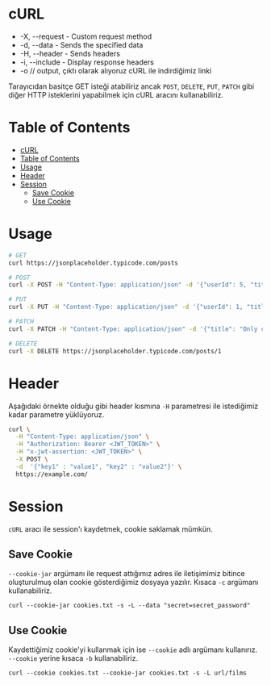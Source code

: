 # cURL

- -X, --request - Custom request method
- -d, --data - Sends the specified data
- -H, --header - Sends headers
- -i, --include - Display response headers
- -o // output, çıktı olarak alıyoruz cURL ile indirdiğimiz linki

Tarayıcıdan basitçe GET isteği atabiliriz ancak `POST`, `DELETE`, `PUT`, `PATCH` gibi diğer HTTP isteklerini yapabilmek için cURL aracını kullanabiliriz.

# Table of Contents

- [cURL](#curl)
- [Table of Contents](#table-of-contents)
- [Usage](#usage)
- [Header](#header)
- [Session](#session)
  - [Save Cookie](#save-cookie)
  - [Use Cookie](#use-cookie)

# Usage

```bash
# GET
curl https://jsonplaceholder.typicode.com/posts

# POST
curl -X POST -H "Content-Type: application/json" -d '{"userId": 5, "title": "Stuff and Things", "body": "An amazing blog post about both stuff and things."}' https://jsonplaceholder.typicode.com/posts

# PUT
curl -X PUT -H "Content-Type: application/json" -d '{"userId": 1, "title": "Something else", "body": "A new body"}' https://jsonplaceholder.typicode.com/posts/1

# PATCH
curl -X PATCH -H "Content-Type: application/json" -d '{"title": "Only change the title"}' https://jsonplaceholder.typicode.com/posts/1

# DELETE
curl -X DELETE https://jsonplaceholder.typicode.com/posts/1
```

# Header

Aşağıdaki örnekte olduğu gibi header kısmına `-H` parametresi ile istediğimiz kadar parametre yüklüyoruz.

```bash
curl \
  -H "Content-Type: application/json" \
  -H "Authorization: Bearer <JWT_TOKEN>" \
  -H "x-jwt-assertion: <JWT_TOKEN>" \
  -X POST \
  -d  '{"key1" : "value1", "key2" : "value2"}' \
  https://example.com/
```

# Session

`cURL` aracı ile session'ı kaydetmek, cookie saklamak mümkün.

## Save Cookie

`--cookie-jar` argümanı ile request attığımız adres ile iletişimimiz bitince oluşturulmuş olan cookie gösterdiğimiz dosyaya yazılır. Kısaca `-c` argümanı kullanabiliriz.

`curl --cookie-jar cookies.txt -s -L --data "secret=secret_password"`

## Use Cookie

Kaydettiğimiz cookie'yi kullanmak için ise `--cookie` adlı argümanı kullanırız. `--cookie` yerine kısaca `-b` kullanabiliriz.

`curl --cookie cookies.txt --cookie-jar cookies.txt -s -L url/films`